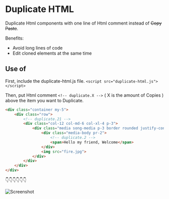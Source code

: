 # Duplicate HTML
Duplicate Html components with one line of Html comment instead of ~~Copy Paste~~.

Benefits:
* Avoid long lines of code
* Edit cloned elements at the same time

## Use of
First, include the duplicate-html.js file.
```<script src="duplicate-html.js"></script>```

Then, put Html comment ``` <!-- duplicate.X --> ``` ( X is the amount of Copies ) above the item you want to Duplicate.

```html
<div class="container my-5">
	<div class="row">
		<!-- duplicate.21 -->
		<div class="col-12 col-md-6 col-xl-4 p-3">
			<div class="media song-media p-3 border rounded justify-content-center align-items-center">
				<div class="media-body pr-2">
					<!-- duplicate.2 -->
					<span>Hello my friend, Welcome</span>
				</div>
				<img src="fire.jpg">
			</div>
		</div>
	</div>
</div>
```

:point_down::point_down::point_down::point_down::point_down::point_down:

![Screenshot](http://klmcthemes.com/duplicate-html-preview.jpg)
